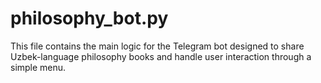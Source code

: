 # philosophy_bot.py
This file contains the main logic for the Telegram bot designed to share Uzbek-language philosophy books and handle user interaction through a simple menu.
